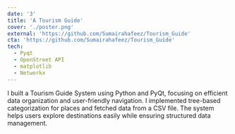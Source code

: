 ```yaml
---
date: '3'
title: 'A Tourism Guide'
cover: './poster.png'
external: 'https://github.com/Sumairahafeez/Tourism_Guide'
cta: 'https://github.com/Sumairahafeez/Tourism_Guide'
tech:
  - Pyqt
  - OpenStreet API
  - matplotlib
  - Networkx
---
```


I built a Tourism Guide System using Python and PyQt, focusing on efficient data organization and user-friendly navigation. I implemented tree-based categorization for places and fetched data from a CSV file. The system helps users explore destinations easily while ensuring structured data management.
